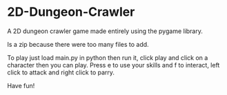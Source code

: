 # 2D-Dungeon-Crawler
A 2D dungeon crawler game made entirely using the pygame library.

Is a zip because there were too many files to add.

To play just load main.py in python then run it, click play and click on a character then you can play. Press e to use your skills and f to interact, left click to attack and right click to parry.

Have fun!
